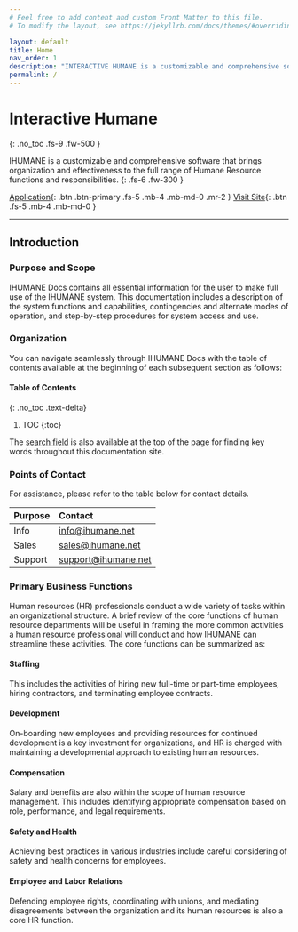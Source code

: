 ```yaml
---
# Feel free to add content and custom Front Matter to this file.
# To modify the layout, see https://jekyllrb.com/docs/themes/#overriding-theme-defaults

layout: default
title: Home
nav_order: 1
description: "INTERACTIVE HUMANE is a customizable and comprehensive software that brings organization and effectiveness to the full range of Human Resource functions and responsibilities"
permalink: /
---
```


# Interactive Humane
{: .no_toc .fs-9 .fw-500 }

IHUMANE is a customizable and comprehensive software that brings organization and effectiveness to the full range of Humane Resource functions and responsibilities.
{: .fs-6 .fw-300 }

[Application](https://app.ihumane.net){: .btn .btn-primary .fs-5 .mb-4 .mb-md-0 .mr-2 } [Visit Site](https://ihumane.net){: .btn .fs-5 .mb-4 .mb-md-0 }

---

## Introduction

### Purpose and Scope
IHUMANE Docs contains all essential information for the user to make full use of the IHUMANE system. This documentation includes a description of the system functions and capabilities, contingencies and alternate modes of operation, and step-by-step procedures for system access and use. 

### Organization
You can navigate seamlessly through IHUMANE Docs with the table of contents available at the beginning of each subsequent section as follows:

#### Table of Contents
{: .no_toc .text-delta}
1. TOC 
{:toc}

The [search field](#top) is also available at the top of the page for finding key words throughout this documentation site.

### Points of Contact
For assistance, please refer to the table below for contact details.

| Purpose      | Contact             |
|:-------------|:--------------------|
| Info         | info@ihumane.net    |
| Sales        | sales@ihumane.net   |
| Support      | support@ihumane.net |


### Primary Business Functions
Human resources (HR) professionals conduct a wide variety of tasks within an organizational structure. A brief review of the core functions of human resource departments will be useful in framing the more common activities a human resource professional will conduct and how IHUMANE can streamline these activities. The core functions can be summarized as:

#### Staffing
This includes the activities of hiring new full-time or part-time employees, hiring contractors, and terminating employee contracts.

<!-- - Identifying and fulfilling talent needs (through recruitment, primarily)
- Utilizing various recruitment technologies to acquire a high volume of applicants (and to filter based on experience)
- Terminating contracts when necessary
- Maintaining ethical hiring practices and aligning with the regulatory environment
- Writing employee contracts and negotiating salary and benefits -->

#### Development
On-boarding new employees and providing resources for continued development is a key investment for organizations, and HR is charged with maintaining a developmental approach to existing human resources.

<!-- - Training and preparing new employees for their role
- Providing training opportunities (internal training, educational programs, conferences, etc.) to keep employees up to date in their respective fields
- Preparing management prospects and providing feedback to employees and managers -->

#### Compensation
Salary and benefits are also within the scope of human resource management. This includes identifying appropriate compensation based on role, performance, and legal requirements.

<!-- - Setting compensation levels to match the market, using benchmarks such as industry standards for a given job function
- Negotiating group health insurance rates, retirement plans, and other benefits with third party providers
- Discussing raises and other compensation increases and/or decreases with employees in the organization
- Ensuring compliance with legal and cultural expectations when it comes to employee compensation -->

#### Safety and Health
Achieving best practices in various industries include careful considering of safety and health concerns for employees.


#### Employee and Labor Relations
Defending employee rights, coordinating with unions, and mediating disagreements between the organization and its human resources is also a core HR function.

<!-- - Mediating disagreements between employees and employers
- Mediating disagreements between employees and other employees -->
<!-- - Considering claims of harassment and other workplace abuses
- Discussing employee rights with unions, management, and stakeholders
- Acting as the voice of the organization and/or the voice of the employees during any broader organizational issues pertaining to employee welfare -->


<!-- 
#### Organizational Units
Organization structure of hr & payroll administration, cutting across private & public sectors. This includes:

- Multi-Station Employee Management
- Department Groups Management
- Bank/Pay-Point Management
- Employee Categorization according to Job Description, Rank and Pay-Groups

#### Employment and Personnel Data 
Employee data capture, cutting across all aspects of employee management ranging from previous employments to employee personal data and qualification. This includes:

- Employee Unique Identification Creation
- Employee Personal Data
- Educational Qualifications/Academic Details
- Work Experiences
- Official Details 
- Salary Pay-points and Bank Branches
- NYSC Details

#### Biometrics
Realtime employee fingerprint capture for impersonation prevention and attendance monitoring.

#### Payroll Administration
Payroll process suited to your organization's payroll needs

#### Employee Self-Service
Exposing employees to the full range of hr activities. This includes:

- Accessing Personal Information 
- Loan Application
- Leave Application
- Training and CBT
- Payslip Information 
- Organization Engagement -->

 
